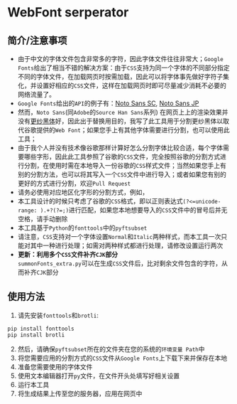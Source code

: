 # WebFont serperator

## 简介/注意事项
* 由于中文的字体文件包含非常多的字符，因此字体文件往往非常大；`Google Fonts`给出了相当不错的解决方案：由于`CSS`支持为同一个字体的不同部分指定不同的字体文件，在加载网页时按需加载，因此可以将字体事先做好字符子集化，并设置好相应的`CSS`文件，这样在加载网页时即可尽量减少消耗不必要的网络流量了。
* `Google Fonts`给出的`API`的例子有：[Noto Sans SC](https://fonts.googleapis.com/css?family=Noto+Sans+SC), [Noto Sans JP](https://fonts.googleapis.com/css?family=Noto+Sans+JP)
* 然而，`Noto Sans`(同`Adobe`的`Source Han Sans`系列) 在网页上上的渲染效果并没有[更纱黑体](https://github.com/be5invis/Sarasa-Gothic)好，因此出于替换用目的，我写了此工具用于分割更纱黑体以取代谷歌提供的`Web Font`；如果您手上有其他字体需要进行分割，也可以使用此工具；
* 由于我个人并没有技术像谷歌那样计算好怎么分割字体比较合适，每个字体需要哪些字形，因此此工具参照了谷歌的`CSS`文件，完全按照谷歌的分割方式进行分割，在使用时需在本地导入一份谷歌的`CSS`样式文件；当然如果您手上有别的分割方法，也可以将其写入一个`CSS`文件中进行导入；或者如果您有别的更好的方式进行分割，欢迎`Pull Request`
* 请务必使用对应地区化字形的分割方式，例如，
* 本工具设计的时候只考虑了谷歌的`CSS`格式，即以正则表达式`(?<=unicode-range: ).+?(?=;)`进行匹配，如果您本地想要导入的`CSS`文件中的冒号后并无空格，请手动删除
* 本工具基于`Python`的`fonttools`中的`pyftsubset`
* 请注意，`CSS`支持对一个字体设置`Normal`和`Italic`两种样式，而本工具一次只能对其中一种进行处理；如需对两种样式都进行处理，请修改设置运行两次
* __更新：利用多个`CSS`文件补齐`CJK`部分__<br>
`summonFonts_extra.py`可以在生成`CSS`文件后，比对剩余文件包含的字符，从而补齐`CJK`部分

## 使用方法
1. 请先安装`fonttools`和`brotli`:
```
pip install fonttools
pip install brotli
```
2. 然后，请确保`pyftsubset`所在的文件夹在您的系统的`环境变量 Path`中
3. 将您需要应用的分割方式的`CSS`文件从`Google Fonts`上下载下来并保存在本地
4. 准备您需要使用的字体文件
5. 使用文本编辑器打开`py`文件，在文件开头处填写好相关设置
6. 运行本工具
7. 将生成结果上传至您的服务器，应用在网页中
